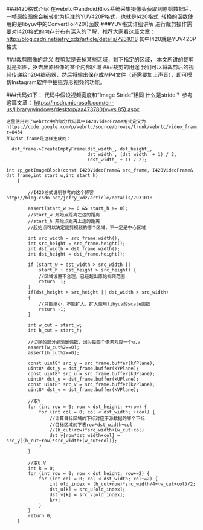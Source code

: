 
###I420格式介绍
    在webrtc中android和ios系统采集摄像头获取到原始数据后，
    一帧原始图像会被转化为标准的YUV420P格式，也就是I420格式,
    转换的函数使用的是libyuv中的ConvertToI420()函数
###YUV格式详细讲解
    进行裁剪操作需要对I420格式的内存分布有深入的了解，推荐大家看这篇文章：
    http://blog.csdn.net/jefry_xdz/article/details/7931018 
    其中I420就是YUV420P格式

###裁剪图像的含义
	裁剪就是去掉某些区域，剩下指定的区域，
	本文所讲的裁剪就是抠图，抠去出原图像的某个内部区域
###裁剪的用途
	我们可以将裁剪后的视频传递给h264编码器，然后将输出保存成MP4文件（还需要加上声音），即可模仿Instagram软件中拍摄方形视频的功能。

###代码如下：
	代码中假设视频宽度和“Image Stride”相同
	什么是stride？ 参考这篇文章：
	https://msdn.microsoft.com/en-us/library/windows/desktop/aa473780(v=vs.85).aspx

	这里使用到了webrtc中的部分代码其中I420VideoFrame格式定义为
	https://code.google.com/p/webrtc/source/browse/trunk/webrtc/video_frame.h?r=8434
	所以dst_frame是这样生成的：
```
  dst_frame->CreateEmptyFrame(dst_width_, dst_height_,
                              dst_width_, (dst_width_ + 1) / 2,
                              (dst_width_ + 1) / 2);
```

```
int zp_getImageBlock(const I420VideoFrame& src_frame, I420VideoFrame& dst_frame,int start_w,int start_h)
    {

        //I420格式说明参考的这个博客 http://blog.csdn.net/jefry_xdz/article/details/7931018
        
        assert(start_w >= 0 && start_h >= 0);
        //start_w 开始点距离左边的距离
        //start_h 开始点距离上边的距离
        //起始点可以决定裁剪视频的哪个区域，不一定是中心区域
        
        int src_width = src_frame.width();
        int src_height = src_frame.height();
        int dst_width = dst_frame.width();
        int dst_height = dst_frame.height();
        
        if (start_w + dst_width > src_width ||
            start_h + dst_height > src_height) {
            //区域设置不合理，已经超出原始视频范围
            return -1;
        }
        if(dst_height > src_height || dst_width > src_width)
        {
            //只能缩小，不能扩大，扩大使用libyuv的scale函数
            return -1;
        }
        
        int w_cut = start_w;
        int h_cut = start_h;
        
        //切除的部分必须是偶数，因为每四个像素对应一个u,v
        assert(w_cut%2==0);
        assert(h_cut%2==0);
        
        const uint8* src_y = src_frame.buffer(kYPlane);
        uint8* dst_y = dst_frame.buffer(kYPlane);
        const uint8* src_u = src_frame.buffer(kUPlane);
        uint8* dst_u = dst_frame.buffer(kUPlane);
        const uint8* src_v = src_frame.buffer(kVPlane);
        uint8* dst_v = dst_frame.buffer(kVPlane);
        
        //取Y
        for (int row = 0; row < dst_height; ++row) {
            for (int col = 0; col < dst_width; ++col) {
                //计算目标区域的下标对应于源数据的哪个下标
                //目标区域的下表row*dst_width+col
                //(h_cut+row)*src_width+(w_cut+col)
                dst_y[row*dst_width+col] = src_y[(h_cut+row)*src_width+(w_cut+col)];
            }
        }
        
        //取U,V
        int k = 0;
        for (int row = 0; row < dst_height; row+=2) {
            for (int col = 0; col < dst_width; col+=2) {
                int old_index = (h_cut+row)*src_width/4+(w_cut+col)/2;
                dst_u[k] = src_u[old_index];
                dst_v[k] = src_v[old_index];
                k++;
            }
        }
        return 0;
    }
    
```

